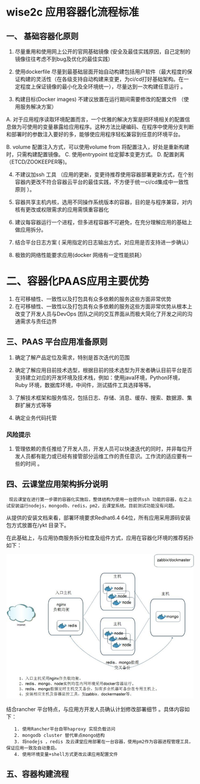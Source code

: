 # wise2c 应用容器化流程标准

## 一、 基础容器化原则

1. 尽量重用和使用网上公开的官网基础镜像 \(安全及最佳实践原因，自己定制的镜像往往考虑不到bug及优化的最佳实践）

2. 使用dockerfile 尽量到最基础层面开始自动构建包括用户软件（最大程度的保证构建的灵活性（在各级支持自动构建来变更，为ci\/cd打好基础架构。在一定程度上保证镜像的最小化及全环境统一），尽量达到一次构建任意运行 。

3. 构建目标\(Docker images\) 不建议放置在运行期间需要修改的配置文件 （使用服务解决方案）

  A. 对于应用程序读取环境配置而言，一个优雅的解决方案是把环境相关的配置信息做为可使用的变量暴露给应用程序。这种方法比硬编码、在程序中使用分支判断和部署时的参数注入要好的多，能够使应用程序轻松兼容到任意的环境平台。

  B.  volume 配置注入方式，可以使用volume from  将配置注入，好处是重新构建时，只需构建配置镜像。
  C. 使用entrypoint 给定脚本变更方式。 
  D. 配置剥离 （ETCD\/ZOOKEEPER等\)。

4. 不建议加ssh 工具 （应用的更新，变更待推荐使用容器部署更新方式，在个别容器内更改不符合容器云平台的最佳实践，不方便于统一ci\/cd集成中一致性原则 ）。

5. 容器共享主机内核，选用不同操作系统版本的容器，目的是与程序兼容，对内核有更改或权限需求的应用需慎重容器化

6. 建议每容器运行一个进程，但多进程容器不可避免，在充分理解应用的基础上做应用拆分。

7. 结合平台日志方案 \( 采用指定的日志输出方式，对应用是否支持进一步确认）

8. 极致的网络性能要求应用\(docker 网络有一定性能损耗）


# 二、容器化PAAS应用主要优势

1. 在可移植性、一致性以及打包具有众多依赖的服务这些方面非常优势
2. 在可移植性、一致性以及打包具有众多依赖的服务这些方面非常优势从根本上改变了开发人员与DevOps 团队之间的交互界面从而极大简化了开发之间的沟通需求与责任边界

## 三、PAAS 平台应用准备原则

1. 确定了解产品定位及需求，特别是首次迭代的范围

2. 确定了解应用目前技术选型，根据目前的技术选型为开发者确认目前平台是否支持建立对应的开发环境及技术栈，例如：使用java环境，Python环境，Ruby 环境，数据库环境，中间件，测试插件工具选择等等。

3. 了解技术框架和服务情况，包括日志、存储、消息、缓存、搜索、数据源、集群扩展方式等等

4. 确定业务代码托管


### 风险提示

1. 管理依赖的责任推给了开发人员，开发人员可以快速迭代的同时，并非每位开发人员都有能力或已经有接管部分运维工作的责任意识。工作流的适应要有一些的时间 。

## 四、云课堂应用架构拆分说明

```
 现云课堂在进行第一步骤的容器化实施后，整体结构为使用一台提供ssh 功能的容器，在之上试安装运行nodejs，mongodb，redis，pm2，云课堂系统。目前测试功能没有问题。
```

从提供的安装文档来看，部署环境要求Redhat6.4 64位，所有应用采用源码安装包方式放置在\/ykt 目录下。

在此基础上，与应用协商服务拆分粒度及组件方式，应用在容器化环境的推荐拓扑如下：

![](/assets/492341372111540144.jpg)

结合rancher 平台特点，与应用方开发人员确认计划修改部署细节 。具体内容如下：

```
   1. 使用Rancher平台自带haproxy 实现负载访问
   2. mongodb cluster 替代单点mongo结构
   3. 将nodejs ，redis 及云课堂应用部署在一台容器，使用pm2作为容器进程管理工具，保证应用一致及自动重启。
   4. 使用环境变量+shell方式更改云课应用配置文件
```

## 五、容器构建流程



  

